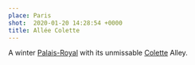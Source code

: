 ```yaml
---
place: Paris
shot:  2020-01-20 14:28:54 +0000
title: Allée Colette
---
```


A winter [Palais-Royal](https://en.wikipedia.org/wiki/Palais-Royal) with its unmissable [Colette](https://en.wikipedia.org/wiki/Colette) Alley.
